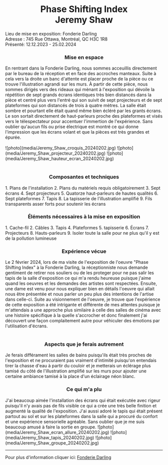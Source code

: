 <h1 align=center>
Phase Shifting Index<br>
Jeremy Shaw
</h1>

<p>
Lieu de mise en exposition: Fonderie Darling<br>
Adresse : 745 Rue Ottawa, Montréal, QC H3C 1R8<br>
Présenté: 12.12.2023 - 25.02.2024
</p>

<h3 align=center>Mise en espace</h3>
En rentrant dans la Fonderie Darling, nous sommes acceuillis directement par le bureau de la réception et en face des accroches manteaux. Suite à cela vers la droite un banc d'attente est placer proche de la pièce ou ce trouve l'illustration agrandi sur les murs. À partir de cette pièce, nous sommes dirigés vers des rideaux qui mènant à l'exposition qui dévoile la répétition de sept grands écrans identiques très bien distancés dans la pièce et centré plus vers l'entré qui son suivit de sept projecteurs et de sept plateformes qui son distancés de trois à quatre mètres. La salle était sombre et pourtant elle était quand même bien écléré par les grants écrans. Le son sortait directement de haut-parleurs proche des plateformes et visés vers le télespectateur pour accentuer l'immertion de l'expérience. Sans oublier qu'aucun fils ou prise électrique est montré ce qui donne l'impression que les écrans volant et que la pièces est très grandes et épurée. 
<br>
<br>
![photo](media/Jeremy_Shaw_croquis_20240202.jpg)
![photo](media/Jeremy_Shaw_projecteur_20240202.jpg)
![photo](media/Jeremy_Shaw_hauteur_ecran_20240202.jpg)
</br>
<br>
<h3 align=center>Composantes et techniques</h3>
1. Plans de l'installation
2. Plans du matériels requis obligatoirement
3. Sept écrans
4. Sept projecteurs
5. Quatorze haut-parleurs de hautes qualités
6. Sept plateformes
7. Tapis
8. La tapisserie de l'illustration amplifié
9. Fils transparents asser forts pour soutenir les écrans

<h3 align=center>Éléments nécessaires à la mise en exposition</h3>
1. Cache-fil
2. Câbles
3. Tapis
4. Plateformes
5. tapisserie
6. Écrans
7. Projecteurs
8. Hauts-parleurs
9. Isoler toute la salle pour ne plus qu'il y est de la pollution lumineuse

<h3 align=center>Expérience vécue</h3>
Le 2 février 2024, lors de ma visite de l'exposition de l'oeuvre "Phase Shifting Index" à la Fonderie Darling, la réceptionniste nous demande gentiment de retirer nos souliers ou de les proteger pour ne pas salir les tapis de la salle d'exposition ce qui m'a rendu heureuse puisque j'aime quand les oeuvres et les demandes des artistes sont respectées. Ensuite, une dame est venu pour nous expliquer bien en détails l'oeuvre qui allait nous être présentée et nous parler un peu plus des intentions de l'artise dans celle-ci. Suite au visionnement de l'oeuvre, je trouve que l'expérience de cette exposition a été intrigante et différente de mes attentes puisque je m'attendais a une approche plus similaire à celle des salles de cinéma avec une histoire spécifique à la quelle s'accrocher et donc finalement j'ai découvert une façon complaitement autre pour véhiculer des émotions par l'utilisation d'écrans.
<br>
<br>
<h3 align=center>Aspects que je ferais autrement</h3>
Je ferais différament les salles de bains puisqu'ils était très proches de l'exposition et ne procuraient pas vraiment d'intimité puisqu'on entendais tirer la chasse d'eau à partir du couloir et je metterais un éclérage plus tamisé du côté de l'illustration amplifié sur les murs pour ajouter une certaine ambiance tamisé à la place d'un éclairage néon blanc.

<h3 align=center>Ce qui m'a plu</h3>
J'ai beaucoup aimée l'installation des écrans qui était exécutée avec rigeur puisqu'il n'y avais pas de fils visible ce qui a crée une très belle finition et augmenté la qualité de l'exposition. J'ai aussi adoré le tapis qui était présent partout au sol et sur les plateformes dans la salle qui a procuré du confort et une expérience sensorielle agréable. Sans oublier que je me suis beaucoup amusé à faire la sortie en groupe.
![photo](media/Jeremy_Shaw_ecran_allure_20240202.jpg)
![photo](media/Jeremy_Shaw_tapis_20240202.jpg)
![photo](media/Jeremy_Shaw_groupe_20240202.jpg)

<hr>

Pour plus d'information cliquer ici: [Fonderie Darling](https://fonderiedarling.org)
